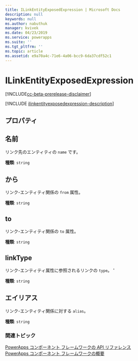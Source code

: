 ```yaml
---
title: ILinkEntityExposedExpression | Microsoft Docs
description: null
keywords: null
ms.author: nabuthuk
manager: kvivek
ms.date: 04/23/2019
ms.service: powerapps
ms.suite: ''
ms.tgt_pltfrm: ''
ms.topic: article
ms.assetid: e9a70a4c-71e6-4a06-bcc9-6da37cdf52c1
---
```


# <a name="ilinkentityexposedexpression"></a>ILinkEntityExposedExpression

[!INCLUDE[cc-beta-prerelease-disclaimer](../../../includes/cc-beta-prerelease-disclaimer.md)]

[!INCLUDE [ilinkentityexposedexpression-description](includes/ilinkentityexposedexpression-description.md)]

## <a name="properties"></a>プロパティ

## <a name="name"></a>名前

リンク先のエンティティの `name` です。

**種類**: `string`

## <a name="from"></a>から

リンク-エンティティ関係の `from` 属性。

**種類**: `string`

## <a name="to"></a>to

リンク-エンティティ関係の `to` 属性。

**種類**: `string`

## <a name="linktype"></a>linkType

リンク-エンティティ属性に参照されるリンクの `type`。 '

**種類**: `string`

## <a name="alias"></a>エイリアス

リンク-エンティティ関係に対する `alias`。

**種類**: `string`

### <a name="related-topics"></a>関連トピック

[PowerApps コンポーネント フレームワークの API リファレンス](../reference/index.md)<br/>
[PowerApps コンポーネント フレームワークの概要](../overview.md)